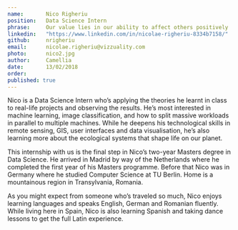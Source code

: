```yaml
---
name:       Nico Righeriu
position:   Data Science Intern
phrase:     Our value lies in our ability to affect others positively     
linkedin:   "https://www.linkedin.com/in/nicolae-righeriu-8334b7158/"
github:		nrigheriu
email:      nicolae.righeriu@vizzuality.com
photo:      nico2.jpg
author:     Camellia
date:       13/02/2018
order:      
published: true
---
```

Nico is a Data Science Intern who’s applying the theories he learnt in class to real-life projects and observing the results. He’s most interested in machine learning, image classification, and how to split massive workloads in parallel to multiple machines. While he deepens his technological skills in remote sensing, GIS, user interfaces and data visualisation, he’s also learning more about the ecological systems that shape life on our planet.

This internship with us is the final step in Nico’s two-year Masters degree in Data Science. He arrived in Madrid by way of the Netherlands where he completed the first year of his Masters programme. Before that Nico was in Germany where he studied Computer Science at TU Berlin. Home is a mountainous region in Transylvania, Romania. 

As you might expect from someone who’s traveled so much, Nico enjoys learning languages and speaks English, German and Romanian fluently. While living here in Spain, Nico is also learning Spanish and taking dance lessons to get the full Latin experience. 
